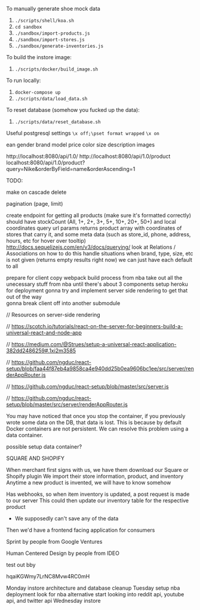 To manually generate shoe mock data
1. `./scripts/shell/koa.sh`
1. `cd sandbox`
1. `./sandbox/import-products.js`
1. `./sandbox/import-stores.js`
1. `./sandbox/generate-inventories.js`

To build the instore image:
1. `./scripts/docker/build_image.sh`

To run locally:
1. `docker-compose up`
1. `./scripts/data/load_data.sh`

To reset database (somehow you fucked up the data):
1. `./scripts/data/reset_database.sh`

Useful postgresql settings
`\x off;\pset format wrapped`
`\x on`


ean
gender
brand
model
price
color
size
description
images

http://localhost:8080/api/1.0/
http://localhost:8080/api/1.0/product
localhost:8080/api/1.0/product?query=Nike&orderByField=name&orderAscending=1


TODO:

make on cascade delete


pagination (page, limit)


create endpoint for getting all products (make sure it's formatted correctly)
  should have stockCount (All, 1+, 2+, 3+, 5+, 10+, 20+, 50+) and local coordinates query url params
    returns product array with coordinates of stores that carry it, and some meta data (such as store_id, phone, address, hours, etc for hover over tooltip)
    http://docs.sequelizejs.com/en/v3/docs/querying/
      look at Relations / Associations on how to do this
  handle situations when brand, type, size, etc is not given (returns empty results right now)
    we can just have each default to all

prepare for client
  copy webpack build process from nba
  take out all the unecessary stuff from nba until there's about 3 components
  setup heroku for deployment
  gonna try and implement server side rendering to get that out of the way  
  gonna break client off into another submodule


// Resources on server-side rendering

// https://scotch.io/tutorials/react-on-the-server-for-beginners-build-a-universal-react-and-node-app

// https://medium.com/@Strues/setup-a-universal-react-application-382dd2486259#.1xi2m3585

// https://github.com/ngduc/react-setup/blob/faa44f87eb4a9858ca4e940dd25b0ea9606bc1ee/src/server/renderAppRouter.js

// https://github.com/ngduc/react-setup/blob/master/src/server.js

// https://github.com/ngduc/react-setup/blob/master/src/server/renderAppRouter.js




You may have noticed that once you stop the container, if you previously wrote some data on the DB, that data is lost. This is because by default Docker containers are not persistent. We can resolve this problem using a data container.

possible setup data container?



SQUARE AND SHOPIFY

When merchant first signs with us, we have them download our Square or Shopify plugin
  We import their store information, product, and inventory
    Anytime a new product is invented, we will have to know somehow

Has webhooks, so when item inventory is updated, a post request is made to our server
  This could then update our inventory table for the respective product
* We supposedly can't save any of the data

Then we'd have a frontend facing application for consumers





Sprint by people from Google Ventures

Human Centered Design by people from IDEO


test out bby

hqaiKGWmy7LrNC8Mvw4RC0mH







Monday
  instore architecture and database cleanup
Tuesday
  setup nba deployment
  look for nba alternative
  start looking into reddit api, youtube api, and twitter api
Wednesday
  instore